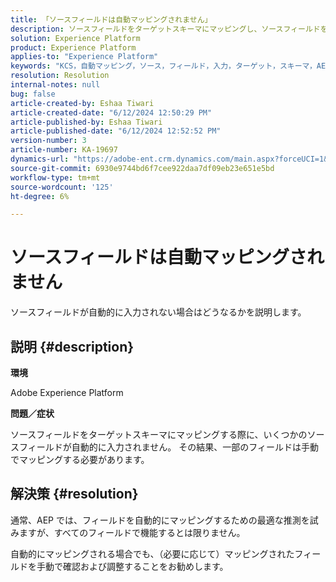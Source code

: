 ```yaml
---
title: 「ソースフィールドは自動マッピングされません」
description: ソースフィールドをターゲットスキーマにマッピングし、ソースフィールドをターゲットスキーマにマッピングする方法を説明します。
solution: Experience Platform
product: Experience Platform
applies-to: "Experience Platform"
keywords: "KCS，自動マッピング，ソース，フィールド，入力，ターゲット，スキーマ，AEP"
resolution: Resolution
internal-notes: null
bug: false
article-created-by: Eshaa Tiwari
article-created-date: "6/12/2024 12:50:29 PM"
article-published-by: Eshaa Tiwari
article-published-date: "6/12/2024 12:52:52 PM"
version-number: 3
article-number: KA-19697
dynamics-url: "https://adobe-ent.crm.dynamics.com/main.aspx?forceUCI=1&pagetype=entityrecord&etn=knowledgearticle&id=5a3d9255-ba28-ef11-840a-6045bd029b18"
source-git-commit: 6930e9744bd6f7cee922daa7df09eb23e651e5bd
workflow-type: tm+mt
source-wordcount: '125'
ht-degree: 6%

---
```


# ソースフィールドは自動マッピングされません


ソースフィールドが自動的に入力されない場合はどうなるかを説明します。

## 説明 {#description}


<b>環境</b>

Adobe Experience Platform

<b>問題／症状</b>

ソースフィールドをターゲットスキーマにマッピングする際に、いくつかのソースフィールドが自動的に入力されません。 その結果、一部のフィールドは手動でマッピングする必要があります。


## 解決策 {#resolution}


通常、AEP では、フィールドを自動的にマッピングするための最適な推測を試みますが、すべてのフィールドで機能するとは限りません。

自動的にマッピングされる場合でも、（必要に応じて）マッピングされたフィールドを手動で確認および調整することをお勧めします。

